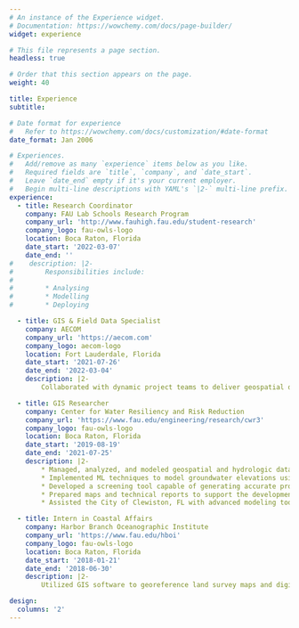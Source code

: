 ```yaml
---
# An instance of the Experience widget.
# Documentation: https://wowchemy.com/docs/page-builder/
widget: experience

# This file represents a page section.
headless: true

# Order that this section appears on the page.
weight: 40

title: Experience
subtitle:

# Date format for experience
#   Refer to https://wowchemy.com/docs/customization/#date-format
date_format: Jan 2006

# Experiences.
#   Add/remove as many `experience` items below as you like.
#   Required fields are `title`, `company`, and `date_start`.
#   Leave `date_end` empty if it's your current employer.
#   Begin multi-line descriptions with YAML's `|2-` multi-line prefix.
experience:
  - title: Research Coordinator
    company: FAU Lab Schools Research Program
    company_url: 'http://www.fauhigh.fau.edu/student-research'
    company_logo: fau-owls-logo
    location: Boca Raton, Florida
    date_start: '2022-03-07'
    date_end: ''
#    description: |2-
#        Responsibilities include:
#        
#        * Analysing
#        * Modelling
#        * Deploying

  - title: GIS & Field Data Specialist
    company: AECOM
    company_url: 'https://aecom.com'
    company_logo: aecom-logo
    location: Fort Lauderdale, Florida
    date_start: '2021-07-26'
    date_end: '2022-03-04'
    description: |2-
        Collaborated with dynamic project teams to deliver geospatial data creation, editing, management, analysis, and map production as well as support for UAS and GPS field data collection efforts. Utilized GIS software, Python and R programming to prepare deliverables for engineering projects in transportation, water resources, environmental remediation, energy and communications infrastructure.

  - title: GIS Researcher
    company: Center for Water Resiliency and Risk Reduction
    company_url: 'https://www.fau.edu/engineering/research/cwr3'
    company_logo: fau-owls-logo
    location: Boca Raton, Florida
    date_start: '2019-08-19'
    date_end: '2021-07-25'
    description: |2-
        * Managed, analyzed, and modeled geospatial and hydrologic data using ArcGIS Pro.
        * Implemented ML techniques to model groundwater elevations using regression analysis and map impervious surfaces using multispectral image classification.
        * Developed a screening tool capable of generating accurate probabilistic inundation maps quickly while still detecting localized nuisance-destructive flood potential.
        * Prepared maps and technical reports to support the development of watershed-based flood protection plans across Florida ([CWR3](https://www.fau.edu/engineering/research/cwr3/clearinghouse)).
        * Assisted the City of Clewiston, FL with advanced modeling tools for assessing stormwater risk and solutions to design a [NFIP Community Rating System](https://www.fema.gov/floodplain-management/community-rating-system) plan.

  - title: Intern in Coastal Affairs
    company: Harbor Branch Oceanographic Institute
    company_url: 'https://www.fau.edu/hboi'
    company_logo: fau-owls-logo
    location: Boca Raton, Florida
    date_start: '2018-01-21'
    date_end: '2018-06-30'
    description: |2-
        Utilized GIS software to georeference land survey maps and digitize historical positions of Florida’s coastline. Calculated change rate statistics using the USGS Digital Shoreline Analysis System to analyze movement over time. View [StoryMap](https://www.arcg.is/1mnena).

design:
  columns: '2'
---
```

